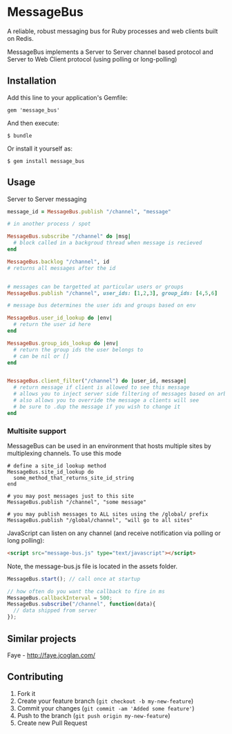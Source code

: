 # MessageBus

A reliable, robust messaging bus for Ruby processes and web clients built on Redis.

MessageBus implements a Server to Server channel based protocol and Server to Web Client protocol (using polling or long-polling)


## Installation

Add this line to your application's Gemfile:

    gem 'message_bus'

And then execute:

    $ bundle

Or install it yourself as:

    $ gem install message_bus

## Usage

Server to Server messaging

```ruby
message_id = MessageBus.publish "/channel", "message"

# in another process / spot

MessageBus.subscribe "/channel" do |msg|
  # block called in a backgroud thread when message is recieved
end

MessageBus.backlog "/channel", id
# returns all messages after the id


# messages can be targetted at particular users or groups
MessageBus.publish "/channel", user_ids: [1,2,3], group_ids: [4,5,6]

# message bus determines the user ids and groups based on env

MessageBus.user_id_lookup do |env|
  # return the user id here
end

MessageBus.group_ids_lookup do |env|
  # return the group ids the user belongs to
  # can be nil or []
end


MessageBus.client_filter("/channel") do |user_id, message|
  # return message if client is allowed to see this message
  # allows you to inject server side filtering of messages based on arbitrary rules
  # also allows you to override the message a clients will see
  # be sure to .dup the message if you wish to change it
end

```

### Multisite support

MessageBus can be used in an environment that hosts multiple sites by multiplexing channels. To use this mode

```
# define a site_id lookup method
MessageBus.site_id_lookup do
  some_method_that_returns_site_id_string
end

# you may post messages just to this site
MessageBus.publish "/channel", "some message"

# you may publish messages to ALL sites using the /global/ prefix
MessageBus.publish "/global/channel", "will go to all sites"
```

JavaScript can listen on any channel (and receive notification via polling or long polling):

```html
<script src="message-bus.js" type="text/javascript"></script>
```
Note, the message-bus.js file is located in the assets folder.

```javascript
MessageBus.start(); // call once at startup

// how often do you want the callback to fire in ms
MessageBus.callbackInterval = 500;
MessageBus.subscribe("/channel", function(data){
  // data shipped from server
});


```

## Similar projects

Faye - http://faye.jcoglan.com/

## Contributing

1. Fork it
2. Create your feature branch (`git checkout -b my-new-feature`)
3. Commit your changes (`git commit -am 'Added some feature'`)
4. Push to the branch (`git push origin my-new-feature`)
5. Create new Pull Request
